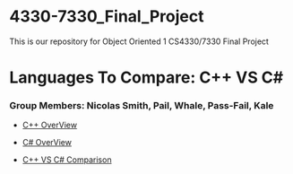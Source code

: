 # 4330-7330_Final_Project
This is our repository for Object Oriented 1 CS4330/7330 Final Project

# Languages To Compare:  C++ VS C#

### Group Members: Nicolas Smith, Pail, Whale, Pass-Fail, Kale

* [C++ OverView](https://github.com/nasz8f/4330-7330_Final_Project/blob/master/C%2B%2B.md)

* [C# OverView](https://github.com/nasz8f/4330-7330_Final_Project/blob/master/C%23.md)

* [C++ VS C# Comparison]()
